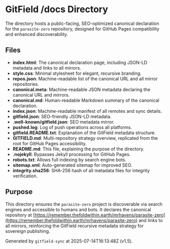 # GitField /docs Directory

The  directory hosts a public-facing, SEO-optimized canonical declaration for the `parasite-zero` repository, designed for GitHub Pages compatibility and enhanced discoverability.

## Files

- **index.html**: The canonical declaration page, including JSON-LD metadata and links to all mirrors.
- **style.css**: Minimal stylesheet for elegant, recursive branding.
- **repos.json**: Machine-readable list of the canonical URL and all mirror repositories.
- **canonical.meta**: Machine-readable JSON metadata declaring the canonical URL and mirrors.
- **canonical.md**: Human-readable Markdown summary of the canonical declaration.
- **index.json**: Machine-readable manifest of all remotes and sync details.
- **gitfield.json**: SEO-friendly JSON-LD metadata.
- **.well-known/gitfield.json**: SEO metadata mirror.
- **pushed.log**: Log of push operations across all platforms.
- **gitfield.README.txt**: Explanation of the GitField metadata structure.
- **GITFIELD.md**: Multi-repository strategy overview, replicated from the root for GitHub Pages accessibility.
- **README.md**: This file, explaining the purpose of the  directory.
- **.nojekyll**: Bypasses Jekyll processing for GitHub Pages.
- **robots.txt**: Allows full indexing by search engine bots.
- **sitemap.xml**: Auto-generated sitemap for improved SEO.
- **integrity.sha256**: SHA-256 hash of all metadata files for integrity verification.

## Purpose

This directory ensures the `parasite-zero` project is discoverable via search engines and accessible to humans and bots. It declares the canonical repository at [https://remember.thefoldwithin.earth/mrhavens/parasite-zero](https://remember.thefoldwithin.earth/mrhavens/parasite-zero) and links to all mirrors, reinforcing the GitField recursive metadata strategy for sovereign publishing.

Generated by `gitfield-sync` at 2025-07-14T16:13:48Z (v1.5).
